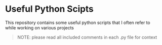 # Useful Python Scipts
This repository contains some useful python scripts that I often refer to while working on various projects

> NOTE: please read all included comments in each .py file for context
